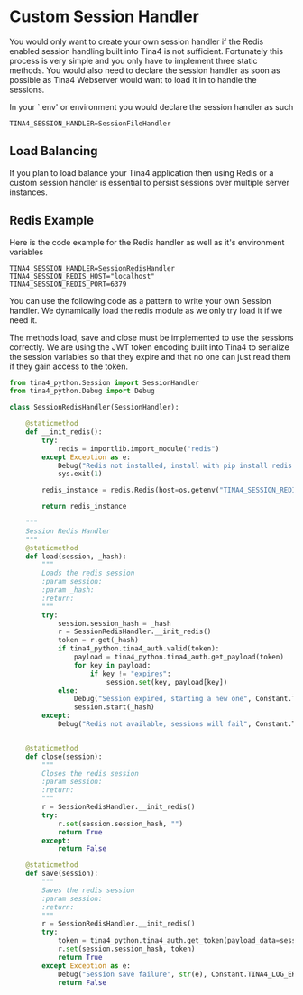 # Custom Session Handler

You would only want to create your own session handler if the Redis enabled session handling built into Tina4 is not sufficient.
Fortunately this process is very simple and you only have to implement three static methods.  You would also need to declare the session handler
as soon as possible as Tina4 Webserver would want to load it in to handle the sessions.

In your `.env' or environment you would declare the session handler as such

```dotenv title=".env"
TINA4_SESSION_HANDLER=SessionFileHandler
```

## Load Balancing

If you plan to load balance your Tina4 application then using Redis or a custom session handler is essential to persist sessions over multiple server instances.


## Redis Example

Here is the code example for the Redis handler as well as it's environment variables

```dotenv title=".env"
TINA4_SESSION_HANDLER=SessionRedisHandler
TINA4_SESSION_REDIS_HOST="localhost"
TINA4_SESSION_REDIS_PORT=6379
```

You can use the following code as a pattern to write your own Session handler. We dynamically load the redis module
as we only try load it if we need it.

The methods load, save and close must be implemented to use the sessions correctly.  We are using the JWT token encoding built into Tina4 to 
serialize the session variables so that they expire and that no one can just read them if they gain access to the token.

```python title="SessionRedisHandler"
from tina4_python.Session import SessionHandler
from tina4_python.Debug import Debug

class SessionRedisHandler(SessionHandler):

    @staticmethod
    def __init_redis():
        try:
            redis = importlib.import_module("redis")
        except Exception as e:
            Debug("Redis not installed, install with pip install redis or poetry add redis", Constant.TINA4_LOG_ERROR)
            sys.exit(1)

        redis_instance = redis.Redis(host=os.getenv("TINA4_SESSION_REDIS_HOST", "localhost"), port=os.getenv("TINA4_SESSION_REDIS_PORT",6379), decode_responses=True)

        return redis_instance

    """
    Session Redis Handler
    """
    @staticmethod
    def load(session, _hash):
        """
        Loads the redis session
        :param session:
        :param _hash:
        :return:
        """
        try:
            session.session_hash = _hash
            r = SessionRedisHandler.__init_redis()
            token = r.get(_hash)
            if tina4_python.tina4_auth.valid(token):
                payload = tina4_python.tina4_auth.get_payload(token)
                for key in payload:
                    if key != "expires":
                        session.set(key, payload[key])
            else:
                Debug("Session expired, starting a new one", Constant.TINA4_LOG_DEBUG)
                session.start(_hash)
        except:
            Debug("Redis not available, sessions will fail", Constant.TINA4_LOG_ERROR)


    @staticmethod
    def close(session):
        """
        Closes the redis session
        :param session:
        :return:
        """
        r = SessionRedisHandler.__init_redis()
        try:
            r.set(session.session_hash, "")
            return True
        except:
            return False

    @staticmethod
    def save(session):
        """
        Saves the redis session
        :param session:
        :return:
        """
        r = SessionRedisHandler.__init_redis()
        try:
            token = tina4_python.tina4_auth.get_token(payload_data=session.session_values)
            r.set(session.session_hash, token)
            return True
        except Exception as e:
            Debug("Session save failure", str(e), Constant.TINA4_LOG_ERROR)
            return False

```